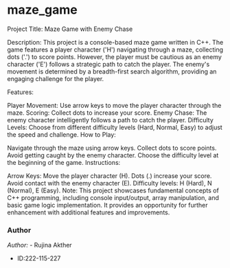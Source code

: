 # maze_game
Project Title: Maze Game with Enemy Chase

Description:
This project is a console-based maze game written in C++. The game features a player character ('H') navigating through a maze, collecting dots ('.') to score points. However, the player must be cautious as an enemy character ('E') follows a strategic path to catch the player. The enemy's movement is determined by a breadth-first search algorithm, providing an engaging challenge for the player.

Features:

Player Movement: Use arrow keys to move the player character through the maze.
Scoring: Collect dots to increase your score.
Enemy Chase: The enemy character intelligently follows a path to catch the player.
Difficulty Levels: Choose from different difficulty levels (Hard, Normal, Easy) to adjust the speed and challenge.
How to Play:

Navigate through the maze using arrow keys.
Collect dots to score points.
Avoid getting caught by the enemy character.
Choose the difficulty level at the beginning of the game.
Instructions:

Arrow Keys: Move the player character (H).
Dots (.) increase your score.
Avoid contact with the enemy character (E).
Difficulty levels: H (Hard), N (Normal), E (Easy).
Note:
This project showcases fundamental concepts of C++ programming, including console input/output, array manipulation, and basic game logic implementation. It provides an opportunity for further enhancement with additional features and improvements.



### Author
*Author:* - Rujina Akther 
- ID:222-115-227

